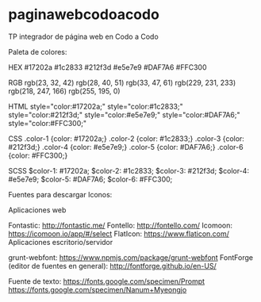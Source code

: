# paginawebcodoacodo
TP integrador de página web en Codo a Codo

Paleta de colores: 

HEX
#17202a
#1c2833
#212f3d
#e5e7e9
#DAF7A6
#FFC300

RGB
rgb(23, 32, 42)
rgb(28, 40, 51)
rgb(33, 47, 61)
rgb(229, 231, 233)
rgb(218, 247, 166)
rgb(255, 195, 0)

HTML
style="color:#17202a;"
style="color:#1c2833;"
style="color:#212f3d;"
style="color:#e5e7e9;"
style="color:#DAF7A6;"
style="color:#FFC300;"

CSS
.color-1 {color: #17202a;}
.color-2 {color: #1c2833;}
.color-3 {color: #212f3d;}
.color-4 {color: #e5e7e9;}
.color-5 {color: #DAF7A6;}
.color-6 {color: #FFC300;}

SCSS
$color-1: #17202a;
$color-2: #1c2833;
$color-3: #212f3d;
$color-4: #e5e7e9;
$color-5: #DAF7A6;
$color-6: #FFC300;

Fuentes para descargar Iconos: 

Aplicaciones web

Fontastic: http://fontastic.me/
Fontello: http://fontello.com/
Icomoon: https://icomoon.io/app/#/select
FlatIcon: https://www.flaticon.com/
Aplicaciones escritorio/servidor

grunt-webfont: https://www.npmjs.com/package/grunt-webfont
FontForge (editor de fuentes en general): http://fontforge.github.io/en-US/


Fuente de texto: 
https://fonts.google.com/specimen/Prompt <!-- Usada actualmente -->
https://fonts.google.com/specimen/Nanum+Myeongjo


<!-- Color verde usado para el body : A8C279 -->
<!-- To do: Hacer una lista con las fuentes que se utilizan para cada sección -->
